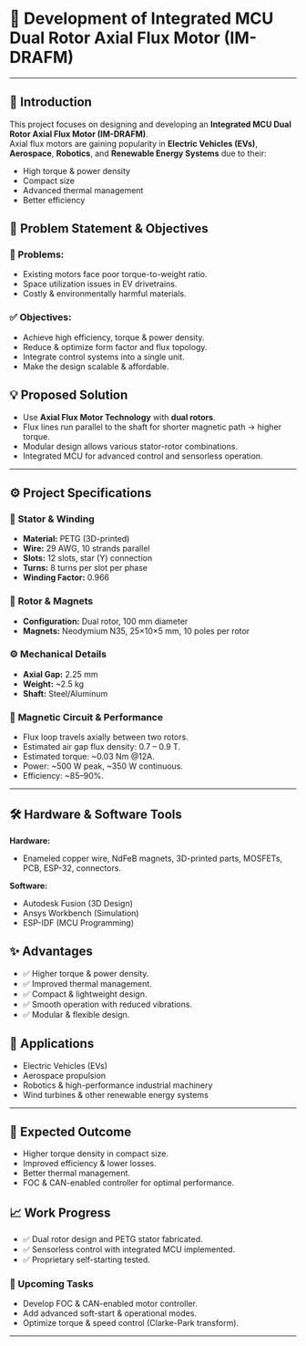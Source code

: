 # 🚀 Development of Integrated MCU Dual Rotor Axial Flux Motor (IM-DRAFM)

---

## 📌 Introduction
This project focuses on designing and developing an **Integrated MCU Dual Rotor Axial Flux Motor (IM-DRAFM)**.  
Axial flux motors are gaining popularity in **Electric Vehicles (EVs)**, **Aerospace**, **Robotics**, and **Renewable Energy Systems** due to their:
- High torque & power density
- Compact size
- Advanced thermal management
- Better efficiency


## 🎯 Problem Statement & Objectives

### 🔴 Problems:
- Existing motors face poor torque-to-weight ratio.
- Space utilization issues in EV drivetrains.
- Costly & environmentally harmful materials.

### ✅ Objectives:
- Achieve high efficiency, torque & power density.
- Reduce & optimize form factor and flux topology.
- Integrate control systems into a single unit.
- Make the design scalable & affordable.


## 💡 Proposed Solution
- Use **Axial Flux Motor Technology** with **dual rotors**.
- Flux lines run parallel to the shaft for shorter magnetic path → higher torque.
- Modular design allows various stator-rotor combinations.
- Integrated MCU for advanced control and sensorless operation.

---

## ⚙️ Project Specifications

### 📐 **Stator & Winding**
- **Material:** PETG (3D-printed)
- **Wire:** 29 AWG, 10 strands parallel
- **Slots:** 12 slots, star (Y) connection
- **Turns:** 8 turns per slot per phase
- **Winding Factor:** 0.966

### 🧲 **Rotor & Magnets**
- **Configuration:** Dual rotor, 100 mm diameter
- **Magnets:** Neodymium N35, 25×10×5 mm, 10 poles per rotor

### ⚙️ **Mechanical Details**
- **Axial Gap:** 2.25 mm
- **Weight:** ~2.5 kg
- **Shaft:** Steel/Aluminum

### 🔄 **Magnetic Circuit & Performance**
- Flux loop travels axially between two rotors.
- Estimated air gap flux density: 0.7 – 0.9 T.
- Estimated torque: ~0.03 Nm @12A.
- Power: ~500 W peak, ~350 W continuous.
- Efficiency: ~85–90%.

---

## 🛠️ Hardware & Software Tools

**Hardware:**  
- Enameled copper wire, NdFeB magnets, 3D-printed parts, MOSFETs, PCB, ESP-32, connectors.

**Software:**  
- Autodesk Fusion (3D Design)  
- Ansys Workbench (Simulation)  
- ESP-IDF (MCU Programming)


## ✨ Advantages

- ✅ Higher torque & power density.
- ✅ Improved thermal management.
- ✅ Compact & lightweight design.
- ✅ Smooth operation with reduced vibrations.
- ✅ Modular & flexible design.


## 🚗 Applications

- Electric Vehicles (EVs)
- Aerospace propulsion
- Robotics & high-performance industrial machinery
- Wind turbines & other renewable energy systems

---

## 🎯 Expected Outcome

- Higher torque density in compact size.
- Improved efficiency & lower losses.
- Better thermal management.
- FOC & CAN-enabled controller for optimal performance.


## 📈 Work Progress

- ✅ Dual rotor design and PETG stator fabricated.
- ✅ Sensorless control with integrated MCU implemented.
- ✅ Proprietary self-starting tested.

### 🚧 Upcoming Tasks
- Develop FOC & CAN-enabled motor controller.
- Add advanced soft-start & operational modes.
- Optimize torque & speed control (Clarke-Park transform).

---
